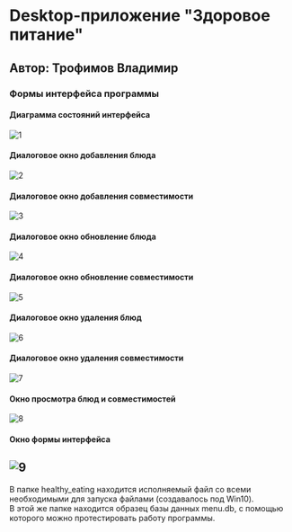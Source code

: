 # Desktop-приложение "Здоровое питание" #
## Автор: Трофимов Владимир ##
### Формы интерфейса программы ###
#### Диаграмма состояний интерфейса ####
![1](https://github.com/Vladimir220/healthy_eating/blob/master/photos/%D0%94%D0%B8%D0%B0%D0%BB%D0%BE%D0%B3%D0%BE%D0%B2%D0%BE%D0%B5%20%D0%BE%D0%BA%D0%BD%D0%BE%20%D0%B4%D0%BE%D0%B1%D0%B0%D0%B2%D0%BB%D0%B5%D0%BD%D0%B8%D1%8F%20%D0%B1%D0%BB%D1%8E%D0%B4%D0%B0.jpg)
#### Диалоговое окно добавления блюда ####
![2](https://github.com/Vladimir220/healthy_eating/blob/master/photos/%D0%94%D0%B8%D0%B0%D0%BB%D0%BE%D0%B3%D0%BE%D0%B2%D0%BE%D0%B5%20%D0%BE%D0%BA%D0%BD%D0%BE%20%D0%B4%D0%BE%D0%B1%D0%B0%D0%B2%D0%BB%D0%B5%D0%BD%D0%B8%D1%8F%20%D0%B1%D0%BB%D1%8E%D0%B4%D0%B0.jpg)
#### Диалоговое окно добавления совместимости ####
![3](https://github.com/Vladimir220/healthy_eating/blob/master/photos/%D0%94%D0%B8%D0%B0%D0%BB%D0%BE%D0%B3%D0%BE%D0%B2%D0%BE%D0%B5%20%D0%BE%D0%BA%D0%BD%D0%BE%20%D0%B4%D0%BE%D0%B1%D0%B0%D0%B2%D0%BB%D0%B5%D0%BD%D0%B8%D1%8F%20%D1%81%D0%BE%D0%B2%D0%BC%D0%B5%D1%81%D1%82%D0%B8%D0%BC%D0%BE%D1%81%D1%82%D0%B8.jpg)
#### Диалоговое окно обновление блюда ####
![4](https://github.com/Vladimir220/healthy_eating/blob/master/photos/%D0%94%D0%B8%D0%B0%D0%BB%D0%BE%D0%B3%D0%BE%D0%B2%D0%BE%D0%B5%20%D0%BE%D0%BA%D0%BD%D0%BE%20%D0%BE%D0%B1%D0%BD%D0%BE%D0%B2%D0%BB%D0%B5%D0%BD%D0%B8%D0%B5%20%D0%B1%D0%BB%D1%8E%D0%B4%D0%B0.jpg)
#### Диалоговое окно обновление совместимости ####
![5](https://github.com/Vladimir220/healthy_eating/blob/master/photos/%D0%94%D0%B8%D0%B0%D0%BB%D0%BE%D0%B3%D0%BE%D0%B2%D0%BE%D0%B5%20%D0%BE%D0%BA%D0%BD%D0%BE%20%D0%BE%D0%B1%D0%BD%D0%BE%D0%B2%D0%BB%D0%B5%D0%BD%D0%B8%D0%B5%20%D1%81%D0%BE%D0%B2%D0%BC%D0%B5%D1%81%D1%82%D0%B8%D0%BC%D0%BE%D1%81%D1%82%D0%B8.jpg)
#### Диалоговое окно удаления блюд ####
![6](https://github.com/Vladimir220/healthy_eating/blob/master/photos/%D0%94%D0%B8%D0%B0%D0%BB%D0%BE%D0%B3%D0%BE%D0%B2%D0%BE%D0%B5%20%D0%BE%D0%BA%D0%BD%D0%BE%20%D1%83%D0%B4%D0%B0%D0%BB%D0%B5%D0%BD%D0%B8%D1%8F%20%D0%B1%D0%BB%D1%8E%D0%B4.jpg)
#### Диалоговое окно удаления совместимости ####
![7](https://github.com/Vladimir220/healthy_eating/blob/master/photos/%D0%94%D0%B8%D0%B0%D0%BB%D0%BE%D0%B3%D0%BE%D0%B2%D0%BE%D0%B5%20%D0%BE%D0%BA%D0%BD%D0%BE%20%D1%83%D0%B4%D0%B0%D0%BB%D0%B5%D0%BD%D0%B8%D1%8F%20%D1%81%D0%BE%D0%B2%D0%BC%D0%B5%D1%81%D1%82%D0%B8%D0%BC%D0%BE%D1%81%D1%82%D0%B8.jpg)
#### Окно просмотра блюд и совместимостей ####
![8](https://github.com/Vladimir220/healthy_eating/blob/master/photos/%D0%9E%D0%BA%D0%BD%D0%BE%20%D0%BF%D1%80%D0%BE%D1%81%D0%BC%D0%BE%D1%82%D1%80%D0%B0%20%D0%B1%D0%BB%D1%8E%D0%B4%20%D0%B8%20%D1%81%D0%BE%D0%B2%D0%BC%D0%B5%D1%81%D1%82%D0%B8%D0%BC%D0%BE%D1%81%D1%82%D0%B5%D0%B9.jpg)
#### Окно формы интерфейса ####
![9](https://github.com/Vladimir220/healthy_eating/blob/master/photos/%D0%9E%D0%BA%D0%BD%D0%BE%20%D1%84%D0%BE%D1%80%D0%BC%D1%8B%20%D0%B8%D0%BD%D1%82%D0%B5%D1%80%D1%84%D0%B5%D0%B9%D1%81%D0%B0.jpg)
---
В папке healthy_eating находится исполняемый файл со всеми необходимыми для запуска файлами (создавалось под Win10).<br/>
В этой же папке находится образец базы данных menu.db, с помощью которого можно протестировать работу программы.
